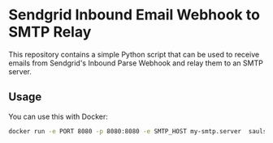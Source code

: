 # Sendgrid Inbound Email Webhook to SMTP Relay

This repository contains a simple Python script that can be used to receive emails from Sendgrid's Inbound Parse Webhook and relay them to an SMTP server.


## Usage
You can use this with Docker:

```bash
docker run -e PORT 8080 -p 8080:8080 -e SMTP_HOST my-smtp.server  saulshanabrook/sengrid-inbound-relay
```
